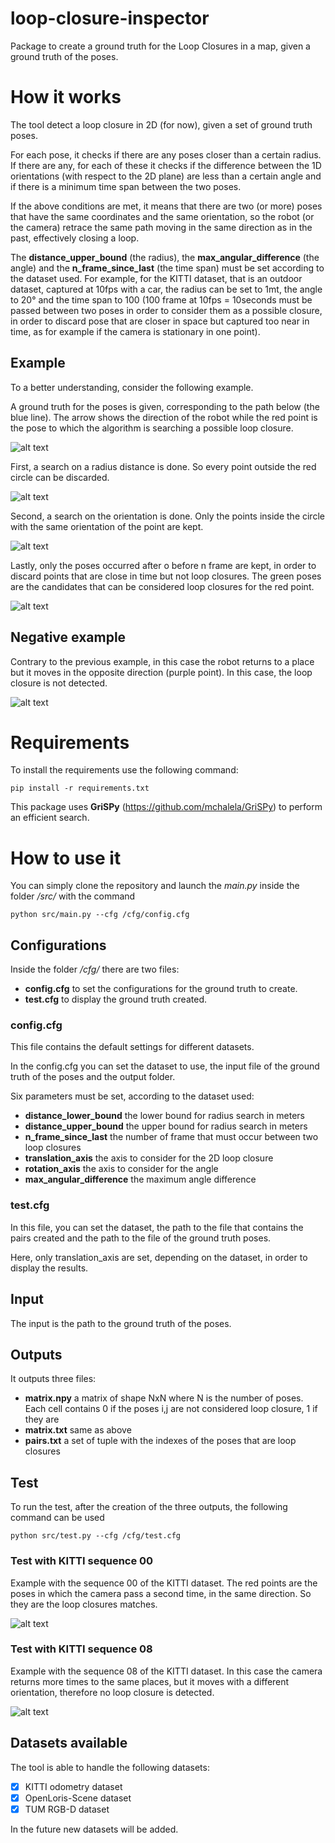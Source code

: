 # loop-closure-inspector

Package to create a ground truth for the Loop Closures in a map, given a ground truth of the poses.

# How it works
The tool detect a loop closure in 2D (for now), given a set of ground truth poses. 

For each pose, it checks if there are any poses closer than a certain radius. If there are any, for each of these it checks if the difference between the 1D orientations (with respect to the 2D plane) are less than a certain angle and if there is a minimum time span between the two poses.

If the above conditions are met, it means that there are two (or more) poses that have the same coordinates and the same orientation, so the robot (or the camera) retrace the same path moving in the same direction as in the past, effectively closing a loop.

The **distance_upper_bound** (the radius), the **max_angular_difference** (the angle) and the **n_frame_since_last** (the time span) must be set according to the dataset used. For example, for the KITTI dataset, that is an outdoor dataset, captured at 10fps with a car, the radius can be set to 1mt, the angle to 20° and the time span to 100 (100 frame at 10fps = 10seconds must be passed between two poses in order to consider them as a possible closure, in order to discard pose that are closer in space but captured too near in time, as for example if the camera is stationary in one point).


## Example

To a better understanding, consider the following example.

A ground truth for the poses is given, corresponding to the path below (the blue line). The arrow shows the direction of the robot while the red point is the pose to which the algorithm is searching a possible loop closure.

![alt text](https://github.com/scumatteo/loop-closure-inspector/blob/main/images/loop.png?raw=true)

First, a search on a radius distance is done. So every point outside the red circle can be discarded.

![alt text](https://github.com/scumatteo/loop-closure-inspector/blob/main/images/loop_radius.png?raw=true)

Second, a search on the orientation is done. Only the points inside the circle with the same orientation of the point are kept.

![alt text](https://github.com/scumatteo/loop-closure-inspector/blob/main/images/loop_angle.png?raw=true)

Lastly, only the poses occurred after o before n frame are kept, in order to discard points that are close in time but not loop closures. The green poses are the candidates that can be considered loop closures for the red point.

![alt text](https://github.com/scumatteo/loop-closure-inspector/blob/main/images/loop_final.png?raw=true)

## Negative example

Contrary to the previous example, in this case the robot returns to a place but it moves in the opposite direction (purple point). In this case, the loop closure is not detected.

![alt text](https://github.com/scumatteo/loop-closure-inspector/blob/main/images/no_loop.png?raw=true)

# Requirements
To install the requirements use the following command:
```
pip install -r requirements.txt
```

This package uses **GriSPy** (https://github.com/mchalela/GriSPy) to perform an efficient search.

# How to use it
You can simply clone the repository and launch the *main.py* inside the folder */src/* with the command
```
python src/main.py --cfg /cfg/config.cfg
```

## Configurations
Inside the folder */cfg/* there are two files:
- **config.cfg** to set the configurations for the ground truth to create.
- **test.cfg** to display the ground truth created.

### config.cfg
This file contains the default settings for different datasets. 

In the config.cfg you can set the dataset to use, the input file of the ground truth of the poses and the output folder.

Six parameters must be set, according to the dataset used:
- **distance_lower_bound** the lower bound for radius search in meters
- **distance_upper_bound** the upper bound for radius search in meters
- **n_frame_since_last** the number of frame that must occur between two loop closures
- **translation_axis** the axis to consider for the 2D loop closure
- **rotation_axis** the axis to consider for the angle
- **max_angular_difference** the maximum angle difference

### test.cfg
In this file, you can set the dataset, the path to the file that contains the pairs created and the path to the file of the ground truth poses.

Here, only translation_axis are set, depending on the dataset, in order to display the results.

## Input
The input is the path to the ground truth of the poses.

## Outputs
It outputs three files:
- **matrix.npy** a matrix of shape NxN where N is the number of poses. Each cell contains 0 if the poses i,j are not considered loop closure, 1 if they are
- **matrix.txt** same as above
- **pairs.txt** a set of tuple with the indexes of the poses that are loop closures

## Test
To run the test, after the creation of the three outputs, the following command can be used
```
python src/test.py --cfg /cfg/test.cfg
```

### Test with KITTI sequence 00
Example with the sequence 00 of the KITTI dataset. The red points are the poses in which the camera pass a second time, in the same direction. So they are the loop closures matches.

![alt text](https://github.com/scumatteo/loop-closure-inspector/blob/main/images/kitti_00_loop.png?raw=true)

### Test with KITTI sequence 08
Example with the sequence 08 of the KITTI dataset. In this case the camera returns more times to the same places, but it moves with a different orientation, therefore no loop closure is detected.

![alt text](https://github.com/scumatteo/loop-closure-inspector/blob/main/images/kitti_08_loop.png?raw=true)

## Datasets available
The tool is able to handle the following datasets:
- [X] KITTI odometry dataset
- [X] OpenLoris-Scene dataset
- [X] TUM RGB-D dataset

In the future new datasets will be added.




